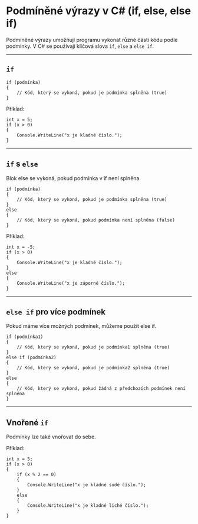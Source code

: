 ﻿# Podmíněné výrazy v C# (if, else, else if)

Podmíněné výrazy umožňují programu vykonat různé části kódu podle podmínky. V C# se používají klíčová slova `if`, `else` a `else if`.
****
## `if`

```
if (podmínka)
{
    // Kód, který se vykoná, pokud je podmínka splněna (true)
}
```

Příklad:
```
int x = 5;
if (x > 0)
{
    Console.WriteLine("x je kladné číslo.");
}
```
****

## `if` s `else` 

Blok else se vykoná, pokud podmínka v if není splněna.

```
if (podmínka)
{
    // Kód, který se vykoná, pokud je podmínka splněna (true)
}
else
{
    // Kód, který se vykoná, pokud podmínka není splněna (false)
}
```

Příklad:
```
int x = -5;
if (x > 0)
{
    Console.WriteLine("x je kladné číslo.");
}
else
{
    Console.WriteLine("x je záporné číslo.");
}
```
****

## `else if` pro více podmínek

Pokud máme více možných podmínek, můžeme použít else if.

```
if (podmínka1)
{
    // Kód, který se vykoná, pokud je podmínka1 splněna (true)
}
else if (podmínka2)
{
    // Kód, který se vykoná, pokud je podmínka2 splněna (true)
}
else
{
    // Kód, který se vykoná, pokud žádná z předchozích podmínek není splněna
}
```

****

## Vnořené `if` 

Podmínky lze také vnořovat do sebe.

Příklad:
```
int x = 5;
if (x > 0)
{
    if (x % 2 == 0)
    {
        Console.WriteLine("x je kladné sudé číslo.");
    }
    else
    {
        Console.WriteLine("x je kladné liché číslo.");
    }
}
```
